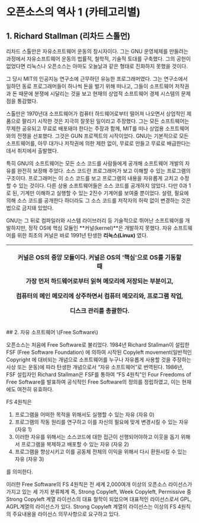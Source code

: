 # 오픈소스의 역사 1 \(카테고리별\)

## 1. Richard Stallman \(리차드 스톨먼\)

 리차드 스톨만은 자유소프트웨어 운동의 창시자이다. 그는 GNU 운영체제를 만들려는 과정에서 자유소프트웨어 운동의 법률적, 철학적, 기술적 토대를 구축했다. 그의 공헌이 없었다면 리눅스나 오픈소스는 아마도 오늘날과 같은 형태로 진화하지 못했을 것이다.

그 당시 MIT의 인공지능 연구소에 근무하던 유능한 프로그래머였다. 그는 연구소에서 일하던 동료 프로그래머들이 하나씩 돈을 벌기 위해 떠나고, 그들이 소프트웨어 저작권과 돈 때문에 분쟁에 시달리는 것을 보고 현재의 상업적 소프트웨어 경제 시스템의 문제점을 통감했다.

스톨만은 1970년대 소프트웨어가 컴퓨터 하드웨어로부터 떨어져 나오면서 상업적인 제품으로 팔리기 시작한 것은 지극히 잘못된 일이라고 주장했다. 그는 모든 소프트웨어는 무제한 공유되고 무료로 배포돼야 한다는 주장과 함께, MIT를 떠나 상업용 소프트웨어와의 전쟁을 선포했다. 그것은 GUN 프로젝트의 시작이었다. GNU는 기본적으로 모든 소프트웨어를, 아무 대가나 저작권에 의한 제한 없이, 무료로 만들고 무료로 배급한다는 데서 취지에서 출발했다.

특히 GNU의 소프트웨어는 모든 소스 코드를 사람들에게 공개해 소프트웨어 개발의 자유를 완전히 보장해 주었다. 소스 코드란 프로그래머가 보고 이해할 수 있는 프로그램의 구조이다. 프로그래머는 이 소스 코드를 보고 프로그램의 내용을 자유롭게 고치고 수정 할 수 있는 것이다. 다른 상용 소프트웨어들은 소스 코드를 공개하지 않았다. 다만 0과 1로 된, 기계만 이해하고 실행할 수 있는 2진수 기계어를 보여줄 뿐이었다. 설령, 필요에 의해 소스 코드를 공개한다 하더라도 그 소스 코드를 저작자의 허락 없이 변경하는 것은 법으로 금지돼 있었다.

GNU는 그 뒤로 컴파일러와 시스템 라이브러리 등 기술적으로 뛰어난 소프트웨어를 개발하지만, 정작 OS에 핵심 모듈인 **커널\(kernel\)**은 개발하지 못했다. 자유 소프트웨어를 위한 최초의 커널은 바로 1991년 탄생한 **리눅스\(Linux\)** 였다.

<table>
  <thead>
    <tr>
      <th style="text-align:left"></th>
      <th style="text-align:center">
        <p>커널은 OS의 중앙 모듈이다. 커널은 OS의 '핵심'으로 OS를 기동할 때</p>
        <p>가장 먼저 하드웨어로부터 읽혀 메모리에 저장되는 부분이고,</p>
        <p>컴퓨터의 메인 메모리에 상주하면서 컴퓨터 메모리와, 프로그램 작업,</p>
        <p>디스크 관리를 총괄한다.</p>
      </th>
      <th style="text-align:left"></th>
    </tr>
  </thead>
  <tbody></tbody>
</table>## 2. 자유 소프트웨어 \(Free Software\)

오픈소스는 처음에 Free Software로 불리었다. 1984년 Richard Stallman이 설립한 FSF \(Free Software Foundation\) 에 의하여 시작된 Copyleft movement\(일반적인 Copyright 에 대비되는 개념으로 소프트웨어를 누구나 자유롭게 사용할 것을 주장하는 사상 또는 운동\)에 따라 탄생한 개념으로서 “자유 소프트웨어”로 번역된다. 1986년, FSF 설립자인 Richard Stallman은 FSF를 통하여 “FS 4원칙”인 Four Freedoms of Free Software를 발표하여 공식적인 Free Software의 정의를 정립하였고, 이는 현재에도 여전히 유효하다.

FS 4원칙은 

1. 프로그램을 어떠한 목적을 위해서도 실행할 수 있는 자유 \(자유 0\)
2. 프로그램의 작동 원리를 연구하고 이를 자신의 필요에 맞게 변경시킬 수 있는 자유 \(자유 1\)
3. 이러한 자유를 위해서는 소스코드에 대한 접근이 선행되어야하고 이웃을 돕기 위해서 프로그램을 복제하고 배포할 수 있는 자유 \(자유 2\)
4. 프로그램을 향상시키고 이를 공동체 전체의 이익을 위해서 다시 환원시킬 수 있는 자유    \(자유 3\)

를 의미한다.

 이러한 Free Software의 FS 4원칙은 전 세계 2,000여개 이상의 오픈소스 라이선스가 가지고 있는 세 가지 분류체계 즉, Strong Copyleft, Week Copyleft, Permissive 중 Strong Copyleft 계열 라이선스의 대표 철학이 되었으며 대표적인 라이선스로서 GPL, AGPL계열의 라이선스가 있다. Strong Copyleft 계열의 라이선스는 이상의 FS 4원칙의 주요내용을 라이선스 의무사항으로 요구하고 있다.



